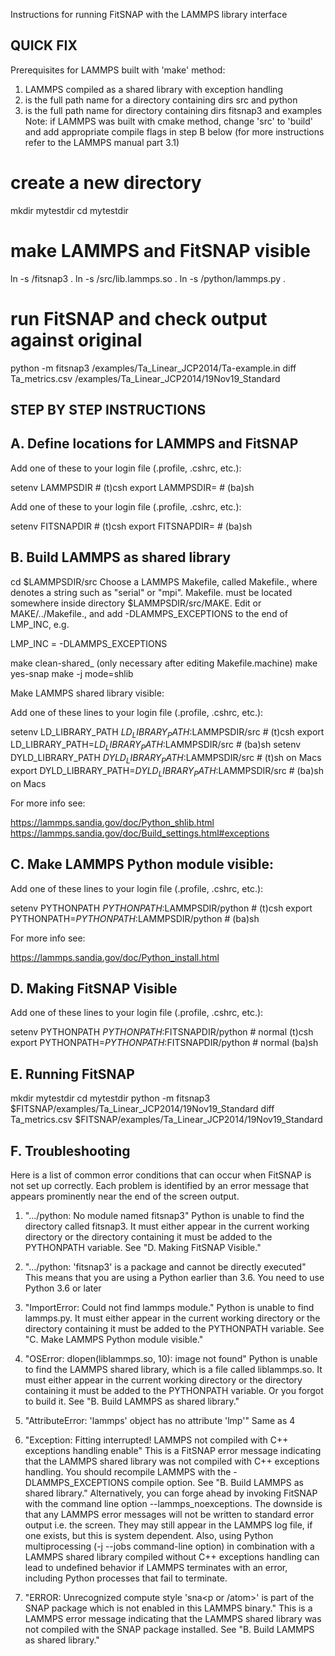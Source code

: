 Instructions for running FitSNAP with the LAMMPS library interface

QUICK FIX
------------

Prerequisites for LAMMPS built with 'make' method:
1. LAMMPS compiled as a shared library with exception handling
2. <lammpsdir> is the full path name for a directory
   containing dirs src and python
3. <fitsnapdir> is the full path name for directory
   containing dirs fitsnap3 and examples
Note: if LAMMPS was built with cmake method, change 'src' to 'build' and add
appropriate compile flags in step B below (for more instructions refer to the
LAMMPS manual part 3.1)

# create a new directory

mkdir mytestdir
cd mytestdir

# make LAMMPS and FitSNAP visible

ln -s <fitsnapdir>/fitsnap3 .
ln -s <lammpsdir>/src/lib.lammps.so .
ln -s <lammpsdir>/python/lammps.py .

# run FitSNAP and check output against original

python -m fitsnap3 <fitsnapdir>/examples/Ta_Linear_JCP2014/Ta-example.in
diff Ta_metrics.csv <fitsnapdir>/examples/Ta_Linear_JCP2014/19Nov19_Standard

STEP BY STEP INSTRUCTIONS
-------------------------

A. Define locations for LAMMPS and FitSNAP
------------------------------------------

Add one of these to your login file (.profile, .cshrc, etc.):

setenv LAMMPSDIR <lammpsdir>    # (t)csh
export LAMMPSDIR=<lammpsdir>    # (ba)sh

Add one of these to your login file (.profile, .cshrc, etc.):

setenv FITSNAPDIR <fitsnapdir>  # (t)csh
export FITSNAPDIR=<fitsnapdir>  # (ba)sh

B. Build LAMMPS as shared library
---------------------------------

cd $LAMMPSDIR/src
Choose a LAMMPS Makefile, called Makefile.<machine>, where
<machine> denotes a string such as "serial" or "mpi".
Makefile.<machine> must be located
somewhere inside directory $LAMMPSDIR/src/MAKE.
Edit or MAKE/../Makefile.<machine>, and add -DLAMMPS_EXCEPTIONS to
the end of LMP_INC, e.g.

   LMP_INC = -DLAMMPS_EXCEPTIONS

make clean-shared_<machine> (only necessary after editing Makefile.machine)
make yes-snap
make -j mode=shlib <machine>

Make LAMMPS shared library visible:

Add one of these lines to your login file (.profile, .cshrc, etc.):

setenv LD_LIBRARY_PATH ${LD_LIBRARY_PATH}:$LAMMPSDIR/src      # (t)csh
export LD_LIBRARY_PATH=${LD_LIBRARY_PATH}:$LAMMPSDIR/src      # (ba)sh
setenv DYLD_LIBRARY_PATH ${DYLD_LIBRARY_PATH}:$LAMMPSDIR/src  # (t)sh on Macs
export DYLD_LIBRARY_PATH=${DYLD_LIBRARY_PATH}:$LAMMPSDIR/src  # (ba)sh on Macs

For more info see:

https://lammps.sandia.gov/doc/Python_shlib.html
https://lammps.sandia.gov/doc/Build_settings.html#exceptions

C. Make LAMMPS Python module visible:
-------------------------------------

Add one of these lines to your login file (.profile, .cshrc, etc.):

setenv PYTHONPATH ${PYTHONPATH}:$LAMMPSDIR/python      # (t)csh
export PYTHONPATH=${PYTHONPATH}:$LAMMPSDIR/python      # (ba)sh

For more info see:

https://lammps.sandia.gov/doc/Python_install.html

D. Making FitSNAP Visible
-------------------------

Add one of these lines to your login file (.profile, .cshrc, etc.):

setenv PYTHONPATH ${PYTHONPATH}:$FITSNAPDIR/python      # normal (t)csh
export PYTHONPATH=${PYTHONPATH}:$FITSNAPDIR/python      # normal (ba)sh

E. Running FitSNAP
------------------

mkdir mytestdir
cd mytestdir
python -m fitsnap3 $FITSNAP/examples/Ta_Linear_JCP2014/19Nov19_Standard
diff Ta_metrics.csv $FITSNAP/examples/Ta_Linear_JCP2014/19Nov19_Standard


F. Troubleshooting
------------------

Here is a list of common error conditions that can occur when
FitSNAP is not set up correctly. Each problem is identified
by an error message that appears prominently near the end of
the screen output.

1. ".../python: No module named fitsnap3"
Python is unable to find the directory called fitsnap3. It must
either appear in the current working directory or the
directory containing it must be added to the PYTHONPATH variable.
See "D. Making FitSNAP Visible."

2. ".../python: 'fitsnap3' is a package and cannot be directly executed"
This means that you are using a Python earlier than 3.6. You
need to use Python 3.6 or later

3. "ImportError: Could not find lammps module."
Python is unable to find lammps.py. It must
either appear in the current working directory or the
directory containing it must be added to the PYTHONPATH variable.
See "C. Make LAMMPS Python module visible."

4. "OSError: dlopen(liblammps.so, 10): image not found"
Python is unable to find the LAMMPS shared library,
which is a file called liblammps.so. It must either appear in the
current working directory or the directory containing it must
be added to the PYTHONPATH variable. Or you forgot to build it.
See "B. Build LAMMPS as shared library."

5. "AttributeError: 'lammps' object has no attribute 'lmp'"
Same as 4

6. "Exception: Fitting interrupted! LAMMPS not compiled with C++ exceptions handling enable"
This is a FitSNAP error message indicating that the LAMMPS shared library was not compiled
with C++ exceptions handling. You should recompile LAMMPS with the
-DLAMMPS_EXCEPTIONS compile option. See "B. Build LAMMPS as shared library."
Alternatively, you can forge ahead by invoking FitSNAP with the command line option
--lammps_noexceptions. The downside is that any LAMMPS error messages will not
be written to standard error output i.e. the screen. They may still appear
in the LAMMPS log file, if one exists, but this is system dependent.
Also, using Python multiprocessing (-j --jobs command-line option)
in combination with a LAMMPS shared library compiled without C++ exceptions handling
can lead to undefined behavior if LAMMPS terminates
with an error, including Python processes that fail to terminate.

7. "ERROR: Unrecognized compute style 'sna<p or /atom>' is part of the SNAP package which is not enabled in this LAMMPS binary."
This is a LAMMPS error message indicating that the LAMMPS shared library was not
compiled with the SNAP package installed. See "B. Build LAMMPS as shared library."
